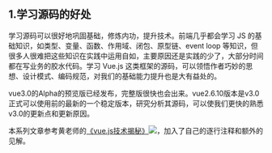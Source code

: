 ## 1.学习源码的好处

学习源码可以很好地巩固基础，修炼内功，提升技术。前端几乎都会学习 JS 的基础知识，如类型、变量、函数、作用域、闭包、原型链、event loop 等知识，但很多人很难把这些知识在实践中运用自如，主要原因还是实践的少了，大部分时间都在写业务的胶水代码。学习 Vue.js 这类框架的源码，可以领悟作者巧妙的思想、设计模式、编码规范，对我们的基础能力提升也是大有益处的。

vue3.0的Alpha的预览版已经发布，完整版很快也会出来。vue2.6.10版本是v3.0正式可以使用前的最新的一个稳定版本，研究分析其源码，可以使我们更快的熟悉v3.0的更新点和更新原因。

本系列文章参考黄老师的[《vue.js技术揭秘》![](http://cdn.ru23.com/common/link.svg)](https://ustbhuangyi.github.io/vue-analysis/)，加入了自己的逐行注释和额外的见解。